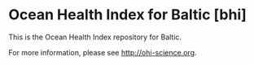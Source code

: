 # Ocean Health Index for Baltic [bhi]

This is the Ocean Health Index repository for Baltic. 

For more information, please see http://ohi-science.org.
